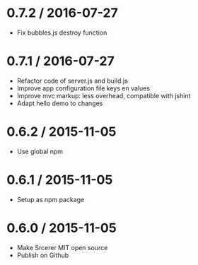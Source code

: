 0.7.2 / 2016-07-27
===================
 * Fix bubbles.js destroy function

0.7.1 / 2016-07-27
===================
 * Refactor code of server.js and build.js
 * Improve app configuration file keys en values
 * Improve mvc markup: less overhead, compatible with jshint
 * Adapt hello demo to changes

0.6.2 / 2015-11-05
===================
 * Use global npm

0.6.1 / 2015-11-05
===================
 * Setup as npm package

0.6.0 / 2015-11-05
===================
 * Make Srcerer MIT open source
 * Publish on Github

